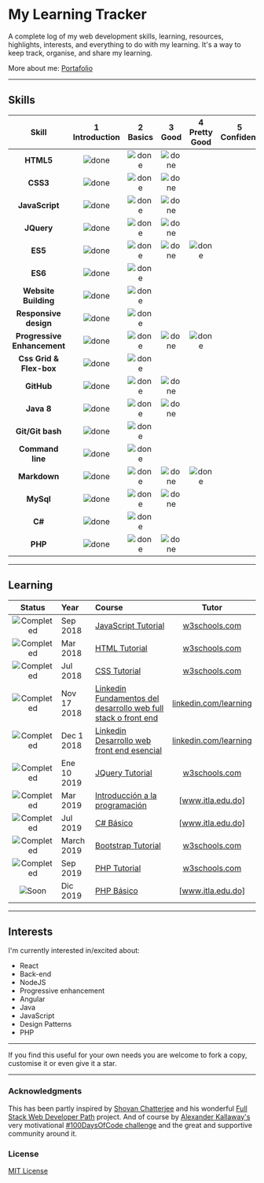 # My Learning Tracker 

A complete log of my web development skills, learning, resources, highlights, interests, and everything to do with my learning. It's a way to keep track, organise, and share my learning.


More about me: [Portafolio]


----
[Portafolio]: https://kevinj0.github.io/Portafolio/

[done]: https://user-images.githubusercontent.com/29199184/32275438-8385f5c0-bf0b-11e7-9406-42265f71e2bd.png "Done"

## Skills

 
|               Skill              | 1<br>Introduction | 2<br>Basics   | 3<br>Good     | 4<br>Pretty Good | 5<br>Confident | 6<br>Awesome    |
|:--------------------------------:|:-----------------:|:-------------:|:-------------:|:----------------:|:--------------:|:---------------:|
|**HTML5**                         | ![done][done]     | ![done][done] | ![done][done] |                  |                |                 |
|**CSS3**                          | ![done][done]     | ![done][done] | ![done][done] |                  |                |                 |
|**JavaScript**                    | ![done][done]     | ![done][done] | ![done][done] |                  |                |                 |
|**JQuery**                        | ![done][done]     | ![done][done] | ![done][done] |                  |                |                 |
|**ES5**                           | ![done][done]     | ![done][done] | ![done][done] | ![done][done]    |                |                 |
|**ES6**                           | ![done][done]     | ![done][done] |               |                  |                |                 |
|**Website Building**              | ![done][done]     | ![done][done] |               |                  |                |                 |
|**Responsive design**             | ![done][done]     | ![done][done] |               |                  |                |                 |
|**Progressive Enhancement**       | ![done][done]     | ![done][done] | ![done][done] | ![done][done]    |                |                 |
|**Css Grid & Flex-box**           | ![done][done]     | ![done][done] |               |                  |                |                 |
|**GitHub**                        | ![done][done]     | ![done][done] | ![done][done] |                  |                |                 |
|**Java 8**                        | ![done][done]     | ![done][done] | ![done][done] |                  |                |                 |
|**Git/Git bash**                  | ![done][done]     | ![done][done] |               |                  |                |                 |
|**Command line**                  | ![done][done]     | ![done][done] |               |                  |                |                 |
|**Markdown**                      | ![done][done]     | ![done][done] | ![done][done] | ![done][done]    |                |                 |
|**MySql**                         | ![done][done]     | ![done][done] | ![done][done] |                  |                |                 |
|**C#**                            | ![done][done]     | ![done][done] |               |                  |                |                 |	
|**PHP**                            | ![done][done]     | ![done][done] | ![done][done] |                  |                |                 |	

----

## Learning

[//]: # (Status images)

[Completed]: https://user-images.githubusercontent.com/29199184/32275438-8385f5c0-bf0b-11e7-9406-42265f71e2bd.png "Completed"
[In Progress]: https://user-images.githubusercontent.com/29199184/34462881-7305ddac-ee4d-11e7-9b57-589424820da4.png "In Progress"
[Soon]: https://user-images.githubusercontent.com/29199184/34462916-d5c37bd4-ee4d-11e7-9f4a-d57f2243281b.png "Soon"

|            Status           |   Year   | Course                                                          |                Tutor                        |
|:---------------------------:|:---------|:----------------------------------------------------------------|:-------------------------------------------:|
| ![Completed][Completed]     | Sep 2018   | [JavaScript Tutorial]                                           | [w3schools.com]                             |
| ![Completed][Completed]     | Mar 2018   | [HTML Tutorial]                                                 | [w3schools.com]                             |
| ![Completed][Completed]     | Jul 2018   | [CSS Tutorial]                                                  | [w3schools.com]                             |
| ![Completed][Completed]     | Nov 17 2018 | [Linkedin Fundamentos del desarrollo web full stack o front end] | [linkedin.com/learning]                             |
| ![Completed][Completed]     | Dec 1 2018 | [Linkedin Desarrollo web front end esencial]                  | [linkedin.com/learning]                             |
| ![Completed][Completed]     | Ene 10 2019 | [JQuery Tutorial]                                            | [w3schools.com]                             |
| ![Completed][Completed]     | Mar 2019 | [Introducción a la programación]                             | [www.itla.edu.do]                                  |
| ![Completed][Completed]     | Jul 2019 | [C# Básico]                                      | [www.itla.edu.do]                                    |
| ![Completed][Completed]     | March 2019 | [Bootstrap Tutorial]                                  | [w3schools.com]                                 | 
| ![Completed][Completed]     | Sep 2019   | [PHP Tutorial]                                        | [w3schools.com]                                |
| ![Soon][Soon]               | Dic 2019   | [PHP Básico]                                        | [www.itla.edu.do]                              |

[//]: # (Reference links to courses)

[JQuery Tutorial]: https://www.w3schools.com/jQuery/default.asp
[JavaScript Tutorial]: https://www.w3schools.com/js/default.asp
[HTML Tutorial]: https://www.w3schools.com/HTML/default.asp
[CSS Tutorial]: https://www.w3schools.com/css/default.asp
[Bootstrap Tutorial]: https://www.w3schools.com/bootstrap/default.asp
[PHP Tutorial]: https://www.w3schools.com/php/default.asp
[Linkedin Desarrollo web front end esencial]: https://www.linkedin.com/learning/desarrollo-web-front-end-esencial
[//]: # (Reference links to tutors)
[Linkedin Fundamentos del desarrollo web full stack o front end]: https://www.linkedin.com/learning/fundamentos-del-desarrollo-web-full-stack-o-front-end
[w3schools.com]: https://www.w3schools.com/
[linkedin.com/learning]: https://www.linkedin.com/learning/desarrollo-web-front-end-esencial
[Introducción a la programación]: https://drive.google.com/file/d/1yGI5RVZXMCrUm4OLviC42W-hWCzBhMYA/view?usp=sharing
[C# Básico]: https://drive.google.com/open?id=1vVewcUzovHUkkTE0GMAAt6ShXxnqtxvX
[PHP Básico]: https://drive.google.com/open?id=1vVewcUzovHUkkTE0GMAAt6ShXxnqtxvX
[www.itla.edu.do]: https://www.itla.edu.do/

----

## Interests

I'm currently interested in/excited about:

+ React
+ Back-end
+ NodeJS
+ Progressive enhancement
+ Angular
+ Java
+ JavaScript
+ Design Patterns
+ PHP
----

If you find this useful for your own needs you are welcome to fork a copy, customise it or even give it a star.

----

### Acknowledgments

This has been partly inspired by [Shovan Chatterjee](https://twitter.com/shovan_ch) and his wonderful [Full Stack Web Developer Path](https://github.com/shovanch/fullstack-web-developer-path) project. And of course by [Alexander Kallaway's](https://twitter.com/ka11away) very motivational [#100DaysOfCode challenge](https://github.com/Kallaway/100-days-of-code) and the great and supportive community around it.

### License

[MIT License](https://github.com/Syknapse/My-Learning-Tracker/blob/master/LICENSE) 
